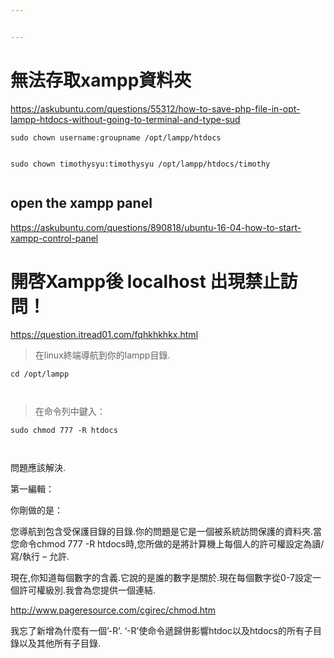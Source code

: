```yaml
---


---
```


<h1 id="無法存取xampp資料夾">無法存取xampp資料夾</h1>
<p><a href="https://askubuntu.com/questions/55312/how-to-save-php-file-in-opt-lampp-htdocs-without-going-to-terminal-and-type-sud">https://askubuntu.com/questions/55312/how-to-save-php-file-in-opt-lampp-htdocs-without-going-to-terminal-and-type-sud</a></p>
<pre><code>sudo chown username:groupname /opt/lampp/htdocs

sudo chown timothysyu:timothysyu /opt/lampp/htdocs/timothy
</code></pre>
<h2 id="open-the-xampp-panel">open the xampp panel</h2>
<p><a href="https://askubuntu.com/questions/890818/ubuntu-16-04-how-to-start-xampp-control-panel">https://askubuntu.com/questions/890818/ubuntu-16-04-how-to-start-xampp-control-panel</a></p>
<h1 id="開啓xampp後-localhost-出現禁止訪問！">開啓Xampp後 localhost 出現禁止訪問！</h1>
<p><a href="https://question.itread01.com/fqhkhkhkx.html">https://question.itread01.com/fqhkhkhkx.html</a></p>
<blockquote>
<p>在linux終端導航到你的lampp目錄.</p>
</blockquote>
<pre><code>cd /opt/lampp

</code></pre>
<blockquote>
<p>在命令列中鍵入：</p>
</blockquote>
<pre><code>sudo chmod 777 -R htdocs

</code></pre>
<p>問題應該解決.</p>
<p>第一編輯：</p>
<p>你剛做的是：</p>
<p>您導航到包含受保護目錄的目錄.你的問題是它是一個被系統訪問保護的資料夾.當您命令chmod 777 -R htdocs時,您所做的是將計算機上每個人的許可權設定為讀/寫/執行 – 允許.</p>
<p>現在,你知道每個數字的含義.它說的是誰的數字是關於.現在每個數字從0-7設定一個許可權級別.我會為您提供一個連結.</p>
<p><a href="http://www.pageresource.com/cgirec/chmod.htm">http://www.pageresource.com/cgirec/chmod.htm</a></p>
<p>我忘了新增為什麼有一個’-R’. ‘-R’使命令遞歸併影響htdoc以及htdocs的所有子目錄以及其他所有子目錄.</p>

